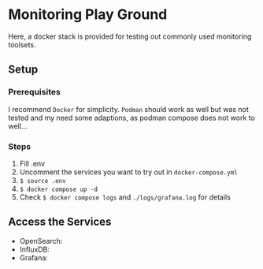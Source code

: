 # Monitoring Play Ground
Here, a docker stack is provided for testing out commonly used monitoring toolsets.

## Setup
### Prerequisites
I recommend `Docker` for simplicity. `Podman` should work as well but was not tested and my need some adaptions, as podman compose does not work to well...

### Steps
1) Fill .env
2) Uncomment the services you want to try out in `docker-compose.yml`
3) `$ source .env`
4) `$ docker compose up -d`
5) Check `$ docker compose logs` and `./logs/grafana.log` for details

## Access the Services
- OpenSearch:
- InfluxDB:
- Grafana: 